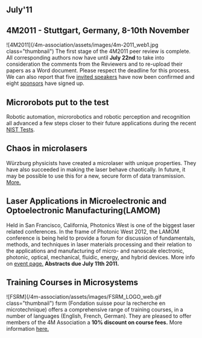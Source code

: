 ## July'11

<!--break-->
## 4M2011 - Stuttgart, Germany, 8-10th November


![4M2011](/4m-association/assets/images/4m-2011_web1.jpg class="thumbnail")
The first stage of the 4M2011 peer review is complete. All corresponding authors now have until **July 22nd** to take into consideration the comments from the Reviewers and to re-upload their papers as a Word document. Please respect the deadline for this process. We can also report that five [invited speakers](/4m-association/conference/2011/Invited-Speakers-0) have now been confirmed and eight [sponsors](/conference/2011/Our-Sponsor.md) have signed up.   
    
## Microrobots put to the test

Robotic automation, microrobotics and robotic perception and recognition all advanced a few steps closer to their future applications during the recent [NIST Tests](/4m-association/content/Microrobots-put-tes.md).   
  
## Chaos in microlasers

Würzburg physicists have created a microlaser with unique properties. They have also succeeded in making the laser behave chaotically. In future, it may be possible to use this for a new, secure form of data transmission. [More.](/4m-association/content/Chaos-Microlaser.md)

## Laser Applications in Microelectronic and Optoelectronic Manufacturing(LAMOM)

Held in San Francisco, California, Photonics West is one of the biggest laser related conferences. In the frame of Photonic West 2012, the LAMOM conference is being held to provide a forum for discussion of fundamentals, methods, and techniques in laser materials processing and their relation to the applications and manufacturing of micro- and nanoscale electronic, photonic, optical, mechanical, fluidic, energy, and hybrid devices. More info on [event page.](/4m-association/event/LAMOM-XVI.md) **Abstracts due July 11th 2011.**  
 
## Training Courses in Microsystems

![FSRM](/4m-association/assets/images/FSRM_LOGO_web.gif class="thumbnail")
fsrm (Fondation suisse pour la recherche en microtechnique) offers a comprehensive range of training courses, in a number of languages (English, French, German). They are pleased to offer members of the 4M Association a <b>10% discount on course fees.</b> More information [here.](/4m-association/content/fsrm-training-course.md)